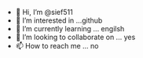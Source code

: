 - 👋 Hi, I’m @sief511
- 👀 I’m interested in ...github  
- 🌱 I’m currently learning ... engilsh
- 💞️ I’m looking to collaborate on ... yes
- 📫 How to reach me ... no

<!---
sief511/sief511 is a ✨ special ✨ repository because its `README.md` (this file) appears on your GitHub profile.
You can click the Preview link to take a look at your changes.
--->
